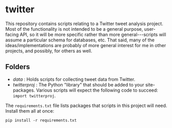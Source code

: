 twitter
=======

This repository contains scripts relating to a Twitter tweet analysis project. Most of the functionality is not intended to be a general purpose, user-facing API, so it will be more specific rather than more general---scripts will assume a particular schema for databases, etc. That said, many of the ideas/implementations are probably of more general interest for me in other projects, and possibly, for others as well.

Folders
-------

-   *data* : Holds scripts for collecting tweet data from Twitter.
-   *twitterproj* : The Python "library" that should be added to your
    site-packages. Various scripts will expect the following code to
    succeed: `import twitterproj`.

The `requirements.txt` file lists packages that scripts in this project
will need. Install them all at once:

    pip install -r requirements.txt
